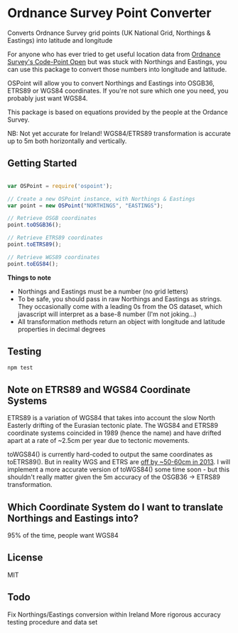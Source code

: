 # Ordnance Survey Point Converter

Converts Ordnance Survey grid points (UK National Grid, Northings & Eastings) into latitude and longitude

For anyone who has ever tried to get useful location data from [Ordnance Survey's Code-Point Open](https://www.ordnancesurvey.co.uk/opendatadownload/products.html) but was stuck with Northings and Eastings, you can use this package to convert those numbers into longitude and latitude.

OSPoint will allow you to convert Northings and Eastings into OSGB36, ETRS89 or WGS84 coordinates. If you're not sure which one you need, you probably just want WGS84.

This package is based on equations provided by the people at the Ordance Survey.

NB: Not yet accurate for Ireland! WGS84/ETRS89 transformation is accurate up to 5m both horizontally and vertically.

## Getting Started

```javascript

var OSPoint = require('ospoint');

// Create a new OSPoint instance, with Northings & Eastings
var point = new OSPoint("NORTHINGS", "EASTINGS");

// Retrieve OSGB coordinates
point.toOSGB36();

// Retrieve ETRS89 coordinates
point.toETRS89();

// Retrieve WGS89 coordinates
point.toEGS84();

```

**Things to note**
- Northings and Eastings must be a number (no grid letters)
- To be safe, you should pass in raw Northings and Eastings as strings. They occasionally come with a leading 0s from the OS dataset, which javascript will interpret as a base-8 number (I'm not joking...)
- All transformation methods return an object with longitude and latitude properties in decimal degrees

## Testing

```shell
npm test
```

## Note on ETRS89 and WGS84 Coordinate Systems

ETRS89 is a variation of WGS84 that takes into account the slow North Easterly drifting of the Eurasian tectonic plate. The WGS84 and ETRS89 coordinate systems coincided in 1989 (hence the name) and have drifted apart at a rate of ~2.5cm per year due to tectonic movements.

toWGS84() is currently hard-coded to output the same coordinates as toETRS89(). But in reality WGS and ETRS are [off by ~50-60cm in 2013](http://www.killetsoft.de/t_1009_e.htm). I will implement a more accurate version of toWGS84() some time soon - but this shouldn't really matter given the 5m accuracy of the OSGB36 -> ETRS89 transformation.

## Which Coordinate System do I want to translate Northings and Eastings into?

95% of the time, people want WGS84

## License

MIT

## Todo

Fix Northings/Eastings conversion within Ireland
More rigorous accuracy testing procedure and data set
